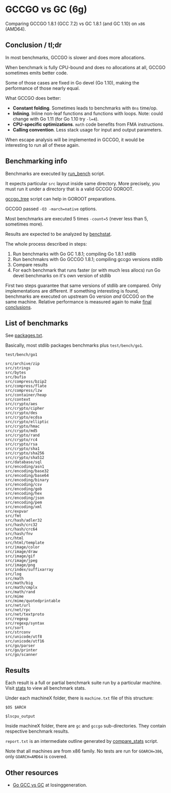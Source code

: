 # GCCGO vs GC (6g)

Comparing GCCGO 1.8.1 (GCC 7.2) vs GC 1.8.1 (and GC 1.10) on `x86` (AMD64).

## Conclusion / tl;dr

In most benchmarks, GCCGO is slower and does more allocations.

When benchmark is fully CPU-bound and does no allocations at all, GCCGO
sometimes emits better code.

Some of those cases are fixed in Go devel (Go 1.10), making the performance of those
nearly equal.

What GCCGO does better:
* **Constant folding**. Sometimes leads to benchmarks with `0ns` time/op.
* **Inlining**. Inline non-leaf functions and functions with loops. Note: could change with Go 1.11 (for Go 1.10 try `-l=4`).
* **CPU-specific optimizations**. `math` code benefits from FMA instructions.
* **Calling convention**. Less stack usage for input and output parameters.

When escape analysis will be implemented in GCCGO, it would be interesting to
run all of these again.

## Benchmarking info

Benchmarks are executed by [run_bench](run_bench) script.

It expects particular `src` layout inside same directory. More precisely,
you must run it under a directory that is a valid GCCGO GOROOT.

[gccgo_tree](gccgo_tree) script can help in GOROOT preparations.

GCCGO passed `-O3 -march=native` options.

Most benchmarks are executed 5 times `-count=5` (never less than 5, sometimes more).

Results are expected to be analyzed by [benchstat](https://godoc.org/golang.org/x/perf/cmd/benchstat).

The whole process described in steps:
1. Run benchmarks with Go GC 1.8.1; compiling Go 1.8.1 stdlib
2. Run benchmakrs with Go GCCGO 1.8.1; compiling gccgo versions stdlib
3. Compare results
4. For each benchmark that runs faster (or with much less allocs) run Go devel benchmarks on it's own version of stdlib

First two steps guarantee that same versions of stdlib are compared. Only implementations are different.
If something interesting is found, benchmarks are executed on upstream Go version *and* GCCGO on the same machine.
Relative performance is measured again to make [final conclusions](human-readable).

## List of benchmarks

See [packages.txt](packages.txt).

Basically, most stdlib packages benchmarks plus `test/bench/go1`.

```
test/bench/go1

src/archive/zip
src/strings
src/bytes
src/bufio
src/compress/bzip2
src/compress/flate
src/compress/lzw
src/container/heap
src/context
src/crypto/aes
src/crypto/cipher
src/crypto/des
src/crypto/ecdsa
src/crypto/elliptic
src/crypto/hmac
src/crypto/md5
src/crypto/rand
src/crypto/rc4
src/crypto/rsa
src/crypto/sha1
src/crypto/sha256
src/crypto/sha512
src/database/sql
src/encoding/asn1
src/encoding/base32
src/encoding/base64
src/encoding/binary
src/encoding/csv
src/encoding/gob
src/encoding/hex
src/encoding/json
src/encoding/pem
src/encoding/xml
src/expvar
src/fmt
src/hash/adler32
src/hash/crc32
src/hash/crc64
src/hash/fnv
src/html
src/html/template
src/image/color
src/image/draw
src/image/gif
src/image/jpeg
src/image/png
src/index/suffixarray
src/log
src/math
src/math/big
src/math/cmplx
src/math/rand
src/mime
src/mime/quotedprintable
src/net/url
src/net/rpc
src/net/textproto
src/regexp
src/regexp/syntax
src/sort
src/strconv
src/unicode/utf8
src/unicode/utf16
src/go/parser
src/go/printer
src/go/scanner
```

## Results

Each result is a full or partial benchmark suite run by a particular machine.  
Visit [stats](stats) to view all benchmark stats.

Under each machineX folder, there is `machine.txt` file of this structure:
```
$OS $ARCH

$lscpu_output
```

Inside machineX folder, there are `gc` and `gccgo` sub-directories.
They contain respective benchmark results.

`report.txt` is an intermediate outline generated by [compare_stats](compare_stats) script.

Note that all machines are from x86 family.
No tests are run for `GOARCH=386`, only `GOARCH=AMD64` is covered.

## Other resources

* [Go GCC vs GC](http://losinggeneration.com/2016/01/11/go-gcc-vs-gc/) at losinggeneration.
